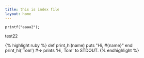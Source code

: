 ```yaml
---
title: this is index file
layout: home
---
```


```
printf("aaaa2");
```
test22


{% highlight ruby %}
def print_hi(name)
  puts "Hi, #{name}"
end
print_hi('Tom')
#=> prints 'Hi, Tom' to STDOUT.
{% endhighlight %}
